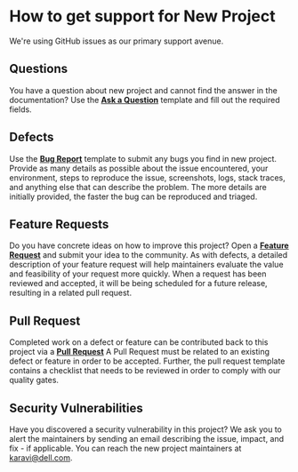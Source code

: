 <!--
Copyright (c) 2021 Dell Inc., or its subsidiaries. All Rights Reserved.

Licensed under the Apache License, Version 2.0 (the "License");
you may not use this file except in compliance with the License.
You may obtain a copy of the License at

    http://www.apache.org/licenses/LICENSE-2.0
-->

# How to get support for New Project

We're using GitHub issues as our primary support avenue.

## Questions

You have a question about new project and cannot find the answer in the documentation? 
Use the **[Ask a Question](../.github/ISSUE_TEMPLATE/ask-a-question.md)** template and fill out the required fields.

## Defects

Use the **[Bug Report](../.github/ISSUE_TEMPLATE/bug_report.md)** template to submit any bugs you find in new project.
Provide as many details as possible about the issue encountered, your environment, steps to reproduce the issue,
screenshots, logs, stack traces, and anything else that can describe the problem. The more details are initially provided, the faster the bug can be reproduced and triaged.

## Feature Requests

Do you have concrete ideas on how to improve this project? Open a **[Feature Request](../.github/ISSUE_TEMPLATE/feature_request.md)** and submit your idea to the community.
As with defects, a detailed description of your feature request will help maintainers evaluate the value and feasibility of your request more quickly.
When a request has been reviewed and accepted, it will be being scheduled for a future release, resulting in a related pull request.

## Pull Request

Completed work on a defect or feature can be contributed back to this project via a **[Pull Request](../.github/pull_request_template.md)** 
A Pull Request must be related to an existing defect or feature in order to be accepted. Further, the pull request template contains a checklist that needs to be reviewed in order to comply with our quality gates.

## Security Vulnerabilities 

Have you discovered a security vulnerability in this project? We ask you to alert the maintainers by sending an email describing the issue, impact, and 
fix - if applicable. You can reach the new project maintainers at [karavi@dell.com](mailto:karavi@dell.com). 
